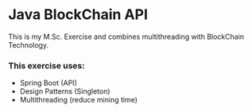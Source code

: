 # Java BlockChain API

This is my M.Sc. Exercise and combines multithreading with BlockChain Technology.

### This exercise uses:
* Spring Boot (API)
* Design Patterns (Singleton)
* Multithreading (reduce mining time)
